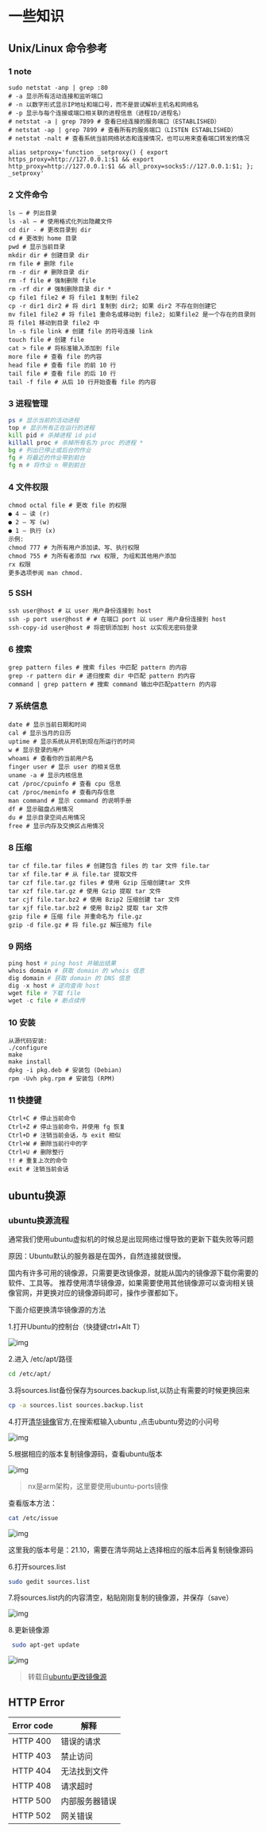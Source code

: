 # 一些知识

## Unix/Linux 命令参考

### 1 note

```shell
sudo netstat -anp | grep :80
# -a 显示所有活动连接和监听端口
# -n 以数字形式显示IP地址和端口号，而不是尝试解析主机名和网络名
# -p 显示与每个连接或端口相关联的进程信息（进程ID/进程名）
# netstat -a | grep 7899 # 查看已经连接的服务端口（ESTABLISHED）
# netstat -ap | grep 7899 # 查看所有的服务端口（LISTEN ESTABLISHED）
# netstat -nalt # 查看系统当前网络状态和连接情况，也可以用来查看端口转发的情况

alias setproxy='function _setproxy() { export https_proxy=http://127.0.0.1:$1 && export http_proxy=http://127.0.0.1:$1 && all_proxy=socks5://127.0.0.1:$1; }; _setproxy'
```

### 2 文件命令

```shell
ls – # 列出目录
ls -al – # 使用格式化列出隐藏文件
cd dir - # 更改目录到 dir
cd # 更改到 home 目录
pwd # 显示当前目录
mkdir dir # 创建目录 dir
rm file # 删除 file
rm -r dir # 删除目录 dir
rm -f file # 强制删除 file
rm -rf dir # 强制删除目录 dir *
cp file1 file2 # 将 file1 复制到 file2
cp -r dir1 dir2 # 将 dir1 复制到 dir2; 如果 dir2 不存在则创建它
mv file1 file2 # 将 file1 重命名或移动到 file2; 如果file2 是一个存在的目录则将 file1 移动到目录 file2 中
ln -s file link # 创建 file 的符号连接 link
touch file # 创建 file
cat > file # 将标准输入添加到 file
more file # 查看 file 的内容
head file # 查看 file 的前 10 行
tail file # 查看 file 的后 10 行
tail -f file # 从后 10 行开始查看 file 的内容
```

### 3 进程管理

```sh
ps # 显示当前的活动进程
top # 显示所有正在运行的进程
kill pid # 杀掉进程 id pid
killall proc # 杀掉所有名为 proc 的进程 *
bg # 列出已停止或后台的作业
fg # 将最近的作业带到前台
fg n # 将作业 n 带到前台
```

### 4 文件权限

```shell
chmod octal file # 更改 file 的权限
● 4 – 读 (r)
● 2 – 写 (w)
● 1 – 执行 (x)
示例:
chmod 777 # 为所有用户添加读、写、执行权限
chmod 755 # 为所有者添加 rwx 权限, 为组和其他用户添加
rx 权限
更多选项参阅 man chmod.
```

### 5 SSH

```shell
ssh user@host # 以 user 用户身份连接到 host
ssh -p port user@host # # 在端口 port 以 user 用户身份连接到 host
ssh-copy-id user@host # 将密钥添加到 host 以实现无密码登录
```

### 6 搜索

```shell
grep pattern files # 搜索 files 中匹配 pattern 的内容
grep -r pattern dir # 递归搜索 dir 中匹配 pattern 的内容
command | grep pattern # 搜索 command 输出中匹配pattern 的内容
```

### 7 系统信息

```shell
date # 显示当前日期和时间
cal # 显示当月的日历
uptime # 显示系统从开机到现在所运行的时间
w # 显示登录的用户
whoami # 查看你的当前用户名
finger user # 显示 user 的相关信息
uname -a # 显示内核信息
cat /proc/cpuinfo # 查看 cpu 信息
cat /proc/meminfo # 查看内存信息
man command # 显示 command 的说明手册
df # 显示磁盘占用情况
du # 显示目录空间占用情况
free # 显示内存及交换区占用情况
```

### 8 压缩

```shell
tar cf file.tar files # 创建包含 files 的 tar 文件 file.tar
tar xf file.tar # 从 file.tar 提取文件
tar czf file.tar.gz files # 使用 Gzip 压缩创建tar 文件
tar xzf file.tar.gz # 使用 Gzip 提取 tar 文件
tar cjf file.tar.bz2 # 使用 Bzip2 压缩创建 tar 文件
tar xjf file.tar.bz2 # 使用 Bzip2 提取 tar 文件
gzip file # 压缩 file 并重命名为 file.gz
gzip -d file.gz # 将 file.gz 解压缩为 file
```

### 9 网络

```python
ping host # ping host 并输出结果
whois domain # 获取 domain 的 whois 信息
dig domain # 获取 domain 的 DNS 信息
dig -x host # 逆向查询 host
wget file # 下载 file
wget -c file # 断点续传
```

### 10 安装

```shell
从源代码安装:
./configure
make
make install
dpkg -i pkg.deb # 安装包 (Debian)
rpm -Uvh pkg.rpm # 安装包 (RPM)
```

### 11 快捷键

```shell
Ctrl+C # 停止当前命令
Ctrl+Z # 停止当前命令，并使用 fg 恢复
Ctrl+D # 注销当前会话，与 exit 相似
Ctrl+W # 删除当前行中的字
Ctrl+U # 删除整行
!! # 重复上次的命令
exit # 注销当前会话
```

## ubuntu换源

### ubuntu换源流程

通常我们使用ubuntu虚拟机的时候总是出现网络过慢导致的更新下载失败等问题

原因：Ubuntu默认的服务器是在国外，自然连接就很慢。

国内有许多可用的镜像源，只需要更改镜像源，就能从国内的镜像源下载你需要的软件、工具等。 推荐使用清华镜像源，如果需要使用其他镜像源可以查询相关镜像官网，并更换对应的镜像源码即可，操作步骤都如下。

下面介绍更换清华镜像源的方法

1.打开Ubuntu的控制台（快捷键ctrl+Alt T）

![img](https://zwx-pic.oss-cn-beijing.aliyuncs.com/img/watermark,type_d3F5LXplbmhlaQ,shadow_50,text_Q1NETiBA5Yaw5bGx5Li25LiA6KeS,size_20,color_FFFFFF,t_70,g_se,x_16.png)

2.进入 /etc/apt/路径

``` bash
cd /etc/apt/
```

3.将sources.list备份保存为sources.backup.list,以防止有需要的时候更换回来

``` bash
cp -a sources.list sources.backup.list
```

4.打开[清华镜像](https://mirrors.tuna.tsinghua.edu.cn/)官方,在搜索框输入ubuntu ,点击ubuntu旁边的小问号

![img](https://zwx-pic.oss-cn-beijing.aliyuncs.com/img/watermark,type_d3F5LXplbmhlaQ,shadow_50,text_Q1NETiBA5Yaw5bGx5Li25LiA6KeS,size_20,color_FFFFFF,t_70,g_se,x_16-16849501606703.png)

 5.根据相应的版本复制镜像源码，查看ubuntu版本

![img](https://zwx-pic.oss-cn-beijing.aliyuncs.com/img/b070f8ab61b74615bdb0c8847802f02b.png)

> nx是arm架构，这里要使用ubuntu-ports镜像

查看版本方法： 

``` bash
cat /etc/issue
```

![img](https://zwx-pic.oss-cn-beijing.aliyuncs.com/img/watermark,type_d3F5LXplbmhlaQ,shadow_50,text_Q1NETiBA5Yaw5bGx5Li25LiA6KeS,size_10,color_FFFFFF,t_70,g_se,x_16.png)

这里我的版本号是：21.10，需要在清华网站上选择相应的版本后再复制镜像源码

 6.打开sources.list

``` bash
sudo gedit sources.list
```

7.将sources.list内的内容清空，粘贴刚刚复制的镜像源，并保存（save）

![img](https://zwx-pic.oss-cn-beijing.aliyuncs.com/img/watermark,type_d3F5LXplbmhlaQ,shadow_50,text_Q1NETiBA5Yaw5bGx5Li25LiA6KeS,size_20,color_FFFFFF,t_70,g_se,x_16-168495025259310.png)

8.更新镜像源

``` bash
 sudo apt-get update
```

![img](https://zwx-pic.oss-cn-beijing.aliyuncs.com/img/watermark,type_d3F5LXplbmhlaQ,shadow_50,text_Q1NETiBA5Yaw5bGx5Li25LiA6KeS,size_20,color_FFFFFF,t_70,g_se,x_16-168495027843013.png)



> 转载自[ubuntu更改镜像源](https://blog.csdn.net/qq_57171795/article/details/123109463)

## HTTP Error

|Error code|解释|
| --- | --- |
|HTTP 400 | 错误的请求|
|HTTP 403 | 禁止访问|
|HTTP 404 | 无法找到文件|
|HTTP 408 | 请求超时|
|HTTP 500 | 内部服务器错误|
|HTTP 502 | 网关错误|